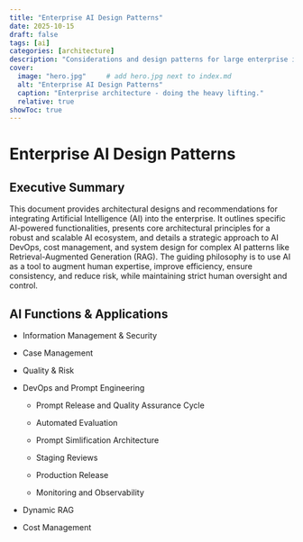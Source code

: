 ```yaml
---
title: "Enterprise AI Design Patterns"
date: 2025-10-15
draft: false
tags: [ai]
categories: [architecture]
description: "Considerations and design patterns for large enterprise implementations"
cover:
  image: "hero.jpg"     # add hero.jpg next to index.md
  alt: "Enterprise AI Design Patterns"
  caption: "Enterprise architecture - doing the heavy lifting."
  relative: true
showToc: true
---
```

# Enterprise AI Design Patterns

## Executive Summary
This document provides architectural designs and recommendations for integrating Artificial Intelligence (AI) into the enterprise. It outlines specific AI-powered functionalities, presents core architectural principles for a robust and scalable AI ecosystem, and details a strategic approach to AI DevOps, cost management, and system design for complex AI patterns like Retrieval-Augmented Generation (RAG). The guiding philosophy is to use AI as a tool to augment human expertise, improve efficiency, ensure consistency, and reduce risk, while maintaining strict human oversight and control.

## AI Functions & Applications
 - Information Management & Security

 - Case Management

 - Quality & Risk

 - DevOps and Prompt Engineering

   - Prompt Release and Quality Assurance Cycle

   - Automated Evaluation

   - Prompt Simlification Architecture

   - Staging Reviews

   - Production Release

   - Monitoring and Observability

 - Dynamic RAG

 - Cost Management



